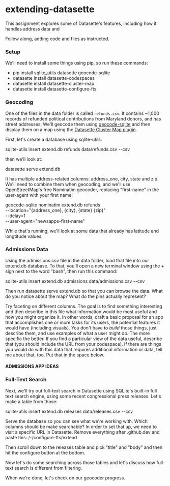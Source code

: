 # extending-datasette

This assignment explores some of Datasette's features, including how it handles address data and 

Follow along, adding code and files as instructed.

### Setup

We'll need to install some things using pip, so run these commands:

* pip install sqlite_utils datasette geocode-sqlite
* datasette install datasette-codespaces
* datasette install datasette-cluster-map
* datasette install datasette-configure-fts

### Geocoding

One of the files in the data folder is called `refunds.csv`. It contains ~1,000 records of refunded political contributions from Maryland donors, and has street addresses. We'll geocode them using [geocode-sqlite](https://github.com/eyeseast/geocode-sqlite) and then display them on a map using the [Datasette Cluster Map plugin](https://datasette.io/plugins/datasette-cluster-map).

First, let's create a database using sqlite-utils:

sqlite-utils insert extend.db refunds data/refunds.csv --csv

then we'll look at:

datasette serve extend.db

It has multiple address-related columns: address_one, city, state and zip. We'll need to combine them when geocoding, and we'll use OpenStreetMap's free Nominatim geocoder, replacing "first-name" in the user-agent with your first name:

geocode-sqlite nominatim extend.db refunds \
 --location="{address_one}, {city}, {state} {zip}" \
 --delay=1 \
 --user-agent="newsapps-first-name"

While that's running, we'll look at some data that already has latitude and longtitude values.

### Admissions Data

Using the admissions.csv file in the data folder, load that file into our extend.db database. To that, you'll open a new terminal window using the + sign next to the word "bash", then run this command:

sqlite-utils insert extend.db admissions data/admissions.csv --csv

Then run datasette serve extend.db so that you can browse the data. What do you notice about the map? What do the pins actually represent?

Try faceting on different columns. The goal is to find something interesting and then describe in this file what information would be most useful and how you might organize it. In other words, draft a basic proposal for an app that accomplishes one or more tasks for its users, the potential features it would have (including visuals). You don't have to *build* those things, just describe them, and use examples of what a user might do. The more specific the better. If you find a particular view of the data useful, describe that (you should include the URL from your codespace). If there are things you would do with this data that requires additional information or data, tell me about that, too. Put that in the space below.

#### ADMISSIONS APP IDEAS



### Full-Text Search

Next, we'll try out full-text search in Datasette using SQLite's built-in full text search engine, using some recent congressional press releases. Let's make a table from those:

sqlite-utils insert extend.db releases data/releases.csv --csv

Serve the database so you can see what we're working with. Which columns should be make searchable? In order to set that up, we need to visit a specific URL in Datasette. Remove everything after .github.dev and paste this: /-/configure-fts/extend

Then scroll down to the releases table and pick "title" and "body" and then hit the configure button at the bottom.

Now let's do some searching across those tables and let's discuss how full-text search is different from filtering.

When we're done, let's check on our geocoder progress.